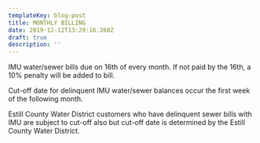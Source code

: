 ```yaml
---
templateKey: blog-post
title: MONTHLY BILLING
date: 2019-12-12T13:29:16.260Z
draft: true
description: ''
---
```





IMU water/sewer bills due on 16th of every month.  If not paid by the 16th, a 10% penalty will be added to bill.  

Cut-off date for delinquent IMU  water/sewer balances occur the first week of the following month.

Estill County Water District customers who have delinquent sewer bills with IMU are subject to cut-off also but cut-off date is determined by the Estill County Water District.
